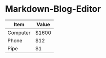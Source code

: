 # Markdown-Blog-Editor


Item     | Value
-------- | ---
Computer | $1600
Phone    | $12
Pipe     | $1
